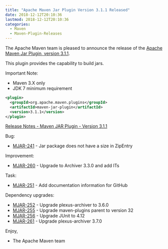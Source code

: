 ```yaml
---
title: "Apache Maven Jar Plugin Version 3.1.1 Released"
date: 2018-12-12T20:10:36
lastmod: 2018-12-12T20:10:36
categories:
  - Maven
  - Maven-Plugin-Releases
---
```

The Apache Maven team is pleased to announce the release of the 
[Apache Maven Jar Plugin, version 3.1.1](https://maven.apache.org/plugins/maven-jar-plugin/).

This plugin provides the capability to build jars.

Important Note: 

 * Maven 3.X only
 * JDK 7 minimum requirement


```xml
<plugin>
  <groupId>org.apache.maven.plugins</groupId>
  <artifactId>maven-jar-plugin</artifactId>
  <version>3.1.1</version>
</plugin>
```

<!-- more -->

[Release Notes - Maven JAR Plugin - Version 3.1.1](https://issues.apache.org/jira/secure/ReleaseNote.jspa?projectId=12317526&version=12343046)


Bug:

 * [MJAR-241](https://issues.apache.org/jira/browse/MJAR-241) - Jar package does not have a size in ZipEntry

Improvement:

 * [MJAR-260](https://issues.apache.org/jira/browse/MJAR-260) - Upgrade to Archiver 3.3.0 and add ITs

Task:

 * [MJAR-251](https://issues.apache.org/jira/browse/MJAR-251) - Add documentation information for GitHub

Dependency upgrades:

 * [MJAR-252](https://issues.apache.org/jira/browse/MJAR-252) - Upgrade plexus-archiver to 3.6.0
 * [MJAR-255](https://issues.apache.org/jira/browse/MJAR-255) - Upgrade maven-plugins parent to version 32
 * [MJAR-256](https://issues.apache.org/jira/browse/MJAR-256) - Upgrade JUnit to 4.12
 * [MJAR-261](https://issues.apache.org/jira/browse/MJAR-261) - Upgrade plexus-archiver 3.7.0

Enjoy,

- The Apache Maven team
